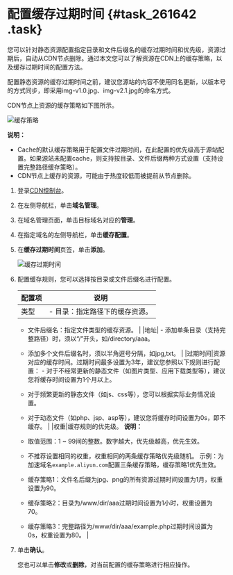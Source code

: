 # 配置缓存过期时间 {#task_261642 .task}

您可以针对静态资源配置指定目录和文件后缀名的缓存过期时间和优先级，资源过期后，自动从CDN节点删除。通过本文您可以了解资源在CDN上的缓存策略，以及缓存过期时间的配置方法。

配置静态资源的缓存过期时间之前，建议您源站的内容不使用同名更新，以版本号的方式同步，即采用img-v1.0.jpg、img-v2.1.jpg的命名方式。

CDN节点上资源的缓存策略如下图所示。

![缓存策略](http://static-aliyun-doc.oss-cn-hangzhou.aliyuncs.com/assets/img/5147/15641404333383_zh-CN.png)

**说明：** 

-   Cache的默认缓存策略用于配置文件过期时间，在此配置的优先级高于源站配置。如果源站未配置cache，则支持按目录、文件后缀两种方式设置（支持设置完整路径缓存策略）。
-   CDN节点上缓存的资源，可能由于热度较低而被提前从节点删除。

1.  登录[CDN控制台](https://cdn.console.aliyun.com)。
2.  在左侧导航栏，单击**域名管理**。
3.  在域名管理页面，单击目标域名对应的**管理**。
4.  在指定域名的左侧导航栏，单击**缓存配置**。
5.  在**缓存过期时间**页签，单击**添加**。 

    ![缓存过期时间](http://static-aliyun-doc.oss-cn-hangzhou.aliyuncs.com/assets/img/5147/156414043353307_zh-CN.png)

6.  配置缓存规则，您可以选择按目录或文件后缀名进行配置。 

    |配置项|说明|
    |---|--|
    |类型|     -   目录：指定路径下的缓存资源。
    -   文件后缀名：指定文件类型的缓存资源。
 |
    |地址|     -   添加单条目录（支持完整路径）时，须以“/”开头，如/directory/aaa。
    -   添加多个文件后缀名时，须以半角逗号分隔，如jpg,txt。
 |
    |过期时间|资源对应的缓存时间。过期时间最多设置为3年，建议您参照以下规则进行配置：     -   对于不经常更新的静态文件（如图片类型、应用下载类型等），建议您将缓存时间设置为1个月以上。
    -   对于频繁更新的静态文件（如js、css等），您可以根据实际业务情况设置。
    -   对于动态文件（如php、jsp、asp等），建议您将缓存时间设置为0s，即不缓存。
 |
    |权重|缓存规则的优先级。 **说明：** 

    -   取值范围：1 ~ 99间的整数。数字越大，优先级越高，优先生效。
    -   不推荐设置相同的权重，权重相同的两条缓存策略优先级随机。
 示例：为加速域名`example.aliyun.com`配置三条缓存策略，缓存策略1优先生效。

    -   缓存策略1：文件名后缀为jpg、png的所有资源过期时间设置为1月，权重设置为90。
    -   缓存策略2：目录为/www/dir/aaa过期时间设置为1小时，权重设置为70。
    -   缓存策略3：完整路径为/www/dir/aaa/example.php过期时间设置为0s，权重设置为80。
 |

7.  单击**确认**。 

    您也可以单击**修改**或**删除**，对当前配置的缓存策略进行相应操作。


